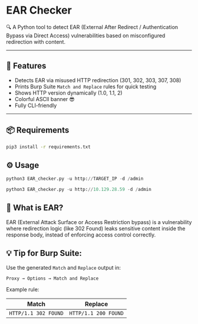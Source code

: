 # EAR Checker

🔍 A Python tool to detect EAR (External After Redirect / Authentication Bypass via Direct Access) vulnerabilities based on misconfigured redirection with content.

---

## 🚀 Features

- Detects EAR via misused HTTP redirection (301, 302, 303, 307, 308)
- Prints Burp Suite `Match and Replace` rules for quick testing
- Shows HTTP version dynamically (1.0, 1.1, 2)
- Colorful ASCII banner 😎
- Fully CLI-friendly

---

## 📦 Requirements
```bash
pip3 install -r requirements.txt
```

## ⚙️ Usage
```python
python3 EAR_checker.py -u http://TARGET_IP -d /admin
```
```python
python3 EAR_checker.py -u http://10.129.28.59 -d /admin
```


## 🧠 What is EAR?

EAR (External Attack Surface or Access Restriction bypass) is a vulnerability where redirection logic (like 302 Found) leaks sensitive content inside the response body, instead of enforcing access control correctly.

## 💡 Tip for Burp Suite:

Use the generated `Match` and `Replace` output in:


`Proxy → Options → Match and Replace`

Example rule:

|Match|Replace|
|---|---|
|`HTTP/1.1 302 FOUND`|`HTTP/1.1 200 FOUND`|
